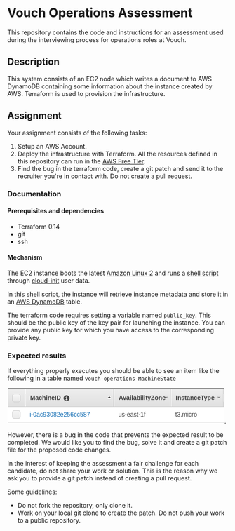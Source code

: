 # Vouch Operations Assessment

This repository contains the code and instructions for an assessment used during the 
interviewing process for operations roles at Vouch.

## Description

This system consists of an EC2 node which writes a document to AWS DynamoDB containing some information
about the instance created by AWS. Terraform is used to provision the infrastructure.

## Assignment

Your assignment consists of the following tasks:
1. Setup an AWS Account.
1. Deploy the infrastructure with Terraform. All the resources defined in this repository can run in the [AWS Free Tier](https://aws.amazon.com/free/).
1. Find the bug in the terraform code, create a git patch and send it to the recruiter you're in contact with. Do not create a pull request.

### Documentation

#### Prerequisites and dependencies
- Terraform 0.14
- git
- ssh

#### Mechanism

The EC2 instance boots the latest [Amazon Linux 2](https://aws.amazon.com/amazon-linux-2/) and runs a 
[shell script](upload_machine_data.sh) through [cloud-init](https://docs.aws.amazon.com/AWSEC2/latest/UserGuide/user-data.html) 
user data.

In this shell script, the instance will retrieve instance metadata and store it in an [AWS DynamoDB](https://aws.amazon.com/dynamodb/) table.

The terraform code requires setting a variable named `public_key`. This should be the public key of the key pair for launching the instance. 
You can provide any public key for which you have access to the corresponding private key. 

### Expected results

If everything properly executes you should be able to see an item like the following in a table named `vouch-operations-MachineState`

![Dynamo Item](dynamo-item.png).

However, there is a bug in the code that prevents the expected result to be completed. We would like you to find the bug, solve
it and create a git patch file for the proposed code changes. 

In the interest of keeping the assessment a fair challenge for each candidate, do not share your work or solution. This is the reason why we ask you to provide a git patch instead of creating a pull request.

Some guidelines:
- Do not fork the repository, only clone it.
- Work on your local git clone to create the patch. Do not push your work to a public repository.
